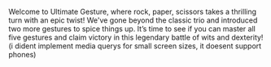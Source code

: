 Welcome to Ultimate Gesture, where rock, paper, scissors takes a thrilling turn with an epic twist! We've gone beyond the classic trio and introduced two more gestures to spice things up. It’s time to see if you can master all five gestures and claim victory in this legendary battle of wits and dexterity!
(i dident implement media querys for small screen sizes, it doesent support phones)

